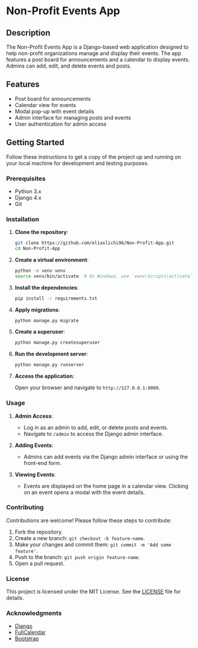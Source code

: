 # Non-Profit Events App

## Description

The Non-Profit Events App is a Django-based web application designed to help non-profit organizations manage and display their events. The app features a post board for announcements and a calendar to display events. Admins can add, edit, and delete events and posts.

## Features

- Post board for announcements
- Calendar view for events
- Modal pop-up with event details
- Admin interface for managing posts and events
- User authentication for admin access

## Getting Started

Follow these instructions to get a copy of the project up and running on your local machine for development and testing purposes.

### Prerequisites

- Python 3.x
- Django 4.x
- Git

### Installation

1. **Clone the repository**:

    ```sh
    git clone https://github.com/eliaslichi96/Non-Profit-App.git
    cd Non-Profit-App
    ```

2. **Create a virtual environment**:

    ```sh
    python -m venv venv
    source venv/bin/activate  # On Windows, use `venv\Scripts\activate`
    ```

3. **Install the dependencies**:

    ```sh
    pip install -r requirements.txt
    ```

4. **Apply migrations**:

    ```sh
    python manage.py migrate
    ```

5. **Create a superuser**:

    ```sh
    python manage.py createsuperuser
    ```

6. **Run the development server**:

    ```sh
    python manage.py runserver
    ```

7. **Access the application**:

    Open your browser and navigate to `http://127.0.0.1:8000`.

### Usage

1. **Admin Access**:
   - Log in as an admin to add, edit, or delete posts and events.
   - Navigate to `/admin` to access the Django admin interface.

2. **Adding Events**:
   - Admins can add events via the Django admin interface or using the front-end form.

3. **Viewing Events**:
   - Events are displayed on the home page in a calendar view. Clicking on an event opens a modal with the event details.

### Contributing

Contributions are welcome! Please follow these steps to contribute:

1. Fork the repository.
2. Create a new branch: `git checkout -b feature-name`.
3. Make your changes and commit them: `git commit -m 'Add some feature'`.
4. Push to the branch: `git push origin feature-name`.
5. Open a pull request.

### License

This project is licensed under the MIT License. See the [LICENSE](LICENSE) file for details.

### Acknowledgments

- [Django](https://www.djangoproject.com/)
- [FullCalendar](https://fullcalendar.io/)
- [Bootstrap](https://getbootstrap.com/)

